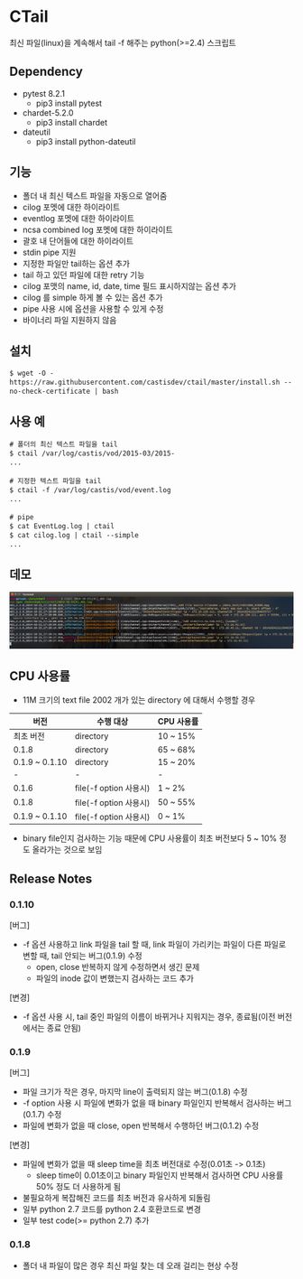# CTail

최신 파일(linux)을 계속해서 tail -f 해주는 python(>=2.4) 스크립트


## Dependency

- pytest 8.2.1
  - pip3 install pytest
- chardet-5.2.0
  - pip3 install chardet
- dateutil
  - pip3 install python-dateutil

## 기능

- 폴더 내 최신 텍스트 파일을 자동으로 열어줌
- cilog 포멧에 대한 하이라이트
- eventlog 포멧에 대한 하이라이트
- ncsa combined log 포멧에 대한 하이라이트
- 괄호 내 단어들에 대한 하이라이트
- stdin pipe 지원
- 지정한 파일만 tail하는 옵션 추가
- tail 하고 있던 파일에 대한 retry 기능
- cilog 포맷의 name, id, date, time 필드 표시하지않는 옵션 추가
- cilog 를 simple 하게 볼 수 있는 옵션 추가
- pipe 사용 시에 옵션을 사용할 수 있게 수정
- 바이너리 파일 지원하지 않음

## 설치

```
$ wget -O - https://raw.githubusercontent.com/castisdev/ctail/master/install.sh --no-check-certificate | bash
```

## 사용 예
```
# 폴더의 최신 텍스트 파일을 tail
$ ctail /var/log/castis/vod/2015-03/2015-
...

# 지정한 텍스트 파일을 tail
$ ctail -f /var/log/castis/vod/event.log
...

# pipe
$ cat EventLog.log | ctail
$ cat cilog.log | ctail --simple
...
```

## 데모

![](https://github.com/castisdev/ctail/blob/master/sample.png)


## CPU 사용률

- 11M 크기의 text file 2002 개가 있는 directory 에 대해서 수행할 경우

|   버전          | 수행 대상               | CPU 사용률 |
| --------------- | ------------------------| ---------- |
| 최초 버전       | directory               |  10 ~ 15%  |
| 0.1.8           | directory               |  65 ~ 68%  |
| 0.1.9 ~ 0.1.10  | directory               |  15 ~ 20%  |
| -               | -                       |     -      |
| 0.1.6           | file(-f option 사용시)  |   1 ~ 2%   |
| 0.1.8           | file(-f option 사용시)  |  50 ~ 55%  |
| 0.1.9 ~ 0.1.10  | file(-f option 사용시)  |   0 ~ 1%   |

* binary file인지 검사하는 기능 때문에 CPU 사용률이 최초 버전보다 5 ~ 10% 정도 올라가는 것으로 보임

## Release Notes

### 0.1.10

[버그]
* -f 옵션 사용하고 link 파일을 tail 할 때,  link 파일이 가리키는 파일이 다른 파일로 변할 때, tail 안되는 버그(0.1.9) 수정
  * open, close 반복하지 않게 수정하면서 생긴 문제
  * 파일의 inode 값이 변했는지 검사하는 코드 추가

[변경]
* -f 옵션 사용 시, tail 중인 파일의 이름이 바뀌거나 지워지는 경우, 종료됨(이전 버전에서는 종료 안됨)

### 0.1.9

[버그]
* 파일 크기가 작은 경우, 마지막 line이 출력되지 않는 버그(0.1.8) 수정
* -f option 사용 시 파일에 변화가 없을 때 binary 파일인지 반복해서 검사하는 버그(0.1.7) 수정
* 파일에 변화가 없을 때 close, open 반복해서 수행하던 버그(0.1.2) 수정

[변경]
* 파일에 변화가 없을 때 sleep time을 최초 버전대로 수정(0.01초 -> 0.1초)
  * sleep time이 0.01초이고 binary 파일인지 반복해서 검사하면 CPU 사용률 50% 정도 더 사용하게 됨
* 불필요하게 복잡해진 코드를 최초 버전과 유사하게 되돌림
* 일부 python 2.7 코드를 python 2.4 호환코드로 변경
* 일부 test code(>= python 2.7) 추가

### 0.1.8

* 폴더 내 파일이 많은 경우 최신 파일 찾는 데 오래 걸리는 현상 수정
